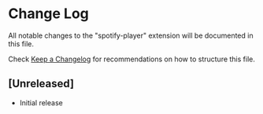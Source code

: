 # Change Log

All notable changes to the "spotify-player" extension will be documented in this file.

Check [Keep a Changelog](http://keepachangelog.com/) for recommendations on how to structure this file.

## [Unreleased]

- Initial release